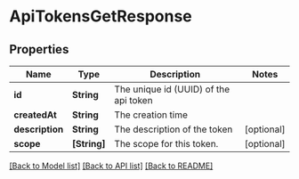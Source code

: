 # ApiTokensGetResponse

## Properties
Name | Type | Description | Notes
------------ | ------------- | ------------- | -------------
**id** | **String** | The unique id (UUID) of the api token | 
**createdAt** | **String** | The creation time | 
**description** | **String** | The description of the token | [optional] 
**scope** | **[String]** | The scope for this token. | [optional] 

[[Back to Model list]](../README.md#documentation-for-models) [[Back to API list]](../README.md#documentation-for-api-endpoints) [[Back to README]](../README.md)



